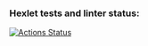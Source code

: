 ### Hexlet tests and linter status:
[![Actions Status](https://github.com/n0ctuary/frontend-project-44/workflows/hexlet-check/badge.svg)](https://github.com/n0ctuary/frontend-project-44/actions)